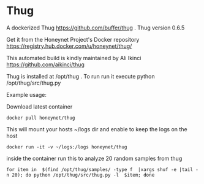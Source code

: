 Thug
====

A dockerized Thug https://github.com/buffer/thug . Thug version 0.6.5

Get it from the Honeynet Project's Docker repository https://registry.hub.docker.com/u/honeynet/thug/

This automated build is kindly maintained by Ali Ikinci https://github.com/aikinci/thug


Thug is installed at /opt/thug . To run run it execute python /opt/thug/src/thug.py

Example usage:

Download latest container

    docker pull honeynet/thug

This will mount your hosts ~/logs dir and enable to keep the logs on the host

    docker run -it -v ~/logs:/logs honeynet/thug

inside the container run this to analyze 20 random samples from thug

    for item in  $(find /opt/thug/samples/ -type f  |xargs shuf -e |tail -n 20); do python /opt/thug/src/thug.py -l  $item; done
